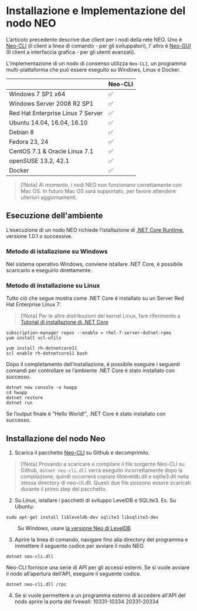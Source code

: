 # Installazione e Implementazione del nodo NEO

L’articolo precedente descrive due client per i nodi della rete NEO. Uno é [Neo-CLI](https://github.com/neo-project/neo-cli/releases) (il client a linea di comando - per gli sviluppatori), l’ altro é [Neo-GUI](https://github.com/neo-project/neo-gui/releases) (Il client a interfaccia grafica - per gli utenti avanzati).

L'implementazione di un nodo di consenso utilizza `Neo-CLI`, un programma multi-piattaforma che può essere eseguito su Windows, Linux e Docker. 

|                                   | Neo-CLI |
| --------------------------------- | ----------------- |
| Windows 7 SP1 x64                 | ✅                 |
| Windows Server 2008 R2 SP1        | ✅                 |
| Red Hat Enterprise Linux 7 Server | ✅                 |
| Ubuntu 14.04, 16.04, 16.10        | ✅                 |
| Debian 8                          | ✅                 |
| Fedora 23, 24                     | ✅                 |
| CentOS 7.1 & Oracle Linux 7.1     | ✅                 |
| openSUSE 13.2, 42.1               | ✅                 |
| Docker                            | ✅                 |

> [!Nota]
> Al momento, i nodi NEO non funzionano correttamente con Mac OS. In futuro Mac OS sará supportato, per favore attendere ulteriori aggiornamenti. 

## Esecuzione dell'ambiente

L’esecuzione di un nodo NEO richiede l’istallazione di [.NET Core Runtime](https://www.microsoft.com/net/download/core#/runtime), versione 1.0.1 o successive.

### Metodo di istallazione su Windows

Nel sistema operativo Windows, conviene istallare .NET Core, é possibile scaricarlo e eseguirlo direttamente.

### Metodo di installazione su Linux

Tutto ció che segue mostra come .NET Core é installato su un Server Red Hat Enterprise Linux 7:

> [!Nota]
> Per le altre distribuzioni del kernel Linux, fare riferimento a [Tutorial di installazione di .NET Core](https://www.snetnet/core#linuxredhat)

```
subscription-manager repos --enable = rhel-7-server-dotnet-rpms
yum install scl-utils
```


```
yum install rh-dotnetcore11
scl enable rh-dotnetcore11 bash
```

Dopo il completamento dell’installazione, é possibile eseguire i seguenti comandi per controllare se l’ambiente .NET Core é stato installato con successo.

```
dotnet new console -o hwapp
cd hwapp
dotnet restore
dotnet run
```

Se l’output finale é "Hello World!", .NET Core é stato installato con successo.


## Installazione del nodo Neo

1. Scarica il pacchetto [Neo-CLI](https://github.com/neo-project/neo-cli/releases) su Github e decomprimilo.

> [!Nota]
> Provando a scaricare e compilare il file sorgente Neo-CLI su Github, `dotnet neo-cli.dll` verrá eseguito incorrettamente dopo la compilazione, quindi occorrerá copiare libleveldb.dll e sqlite3.dll nella stessa directory di neo-cli.dll. Questi due file possono essere scaricati durante il primo step del pacchetto. 

2. Su Linux, istallare i pacchetti di sviluppo LevelDB e SQLite3. Es. Su Ubuntu:

```
sudo apt-get install libleveldb-dev sqlite3 libsqlite3-dev
```
&nbsp;&nbsp;&nbsp;&nbsp;&nbsp;&nbsp;&nbsp; Su Windows, usare [la versione Neo di LevelDB](https://github.com/neo-project/leveldb).

3. Aprire la linea di comando, navigare fino alla directory del programma e immettere il seguente codice per avviare il nodo NEO. 

```
dotnet neo-cli.dll
```

Neo-CLI fornisce una serie di API per gli accessi esterni. Se si vuole avviare il nodo all’apertura dell'API, eseguire il seguente codice.
```
dotnet neo-cli.dll /rpc
```
4. Se si vuole permettere a un programma esterno di accedere all'API del nodo aprire la porta del firewall: 10331-10334 20331-20334
